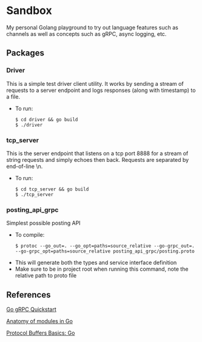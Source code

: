 # Sandbox

My personal Golang playground to try out language features such as channels as well as concepts such as gRPC, async logging, etc.

## Packages

### Driver

This is a simple test driver client utility. It works by sending a stream of requests to a server endpoint and logs responses (along with timestamp) to a file.

- To run:

    ```console
    $ cd driver && go build
    $ ./driver
    ```
  
### tcp_server

This is the server endpoint that listens on a tcp port 8888 for a stream of string requests and simply echoes then back. Requests are 
separated by end-of-line \n.

- To run:

    ```console
    $ cd tcp_server && go build
    $ ./tcp_server
    ```
  
### posting_api_grpc

Simplest possible posting API

- To compile:

    ```console
    $ protoc --go_out=. --go_opt=paths=source_relative --go-grpc_out=. --go-grpc_opt=paths=source_relative posting_api_grpc/posting.proto
    ```
  
* This will generate both the types and service interface definition
* Make sure to be in project root when running this command, note the relative path to proto file

## References

[Go gRPC Quickstart](https://grpc.io/docs/languages/go/quickstart/) 

[Anatomy of modules in Go](https://medium.com/rungo/anatomy-of-modules-in-go-c8274d215c16)

[Protocol Buffers Basics: Go](https://developers.google.com/protocol-buffers/docs/gotutorial#the_protocol_buffer_api)